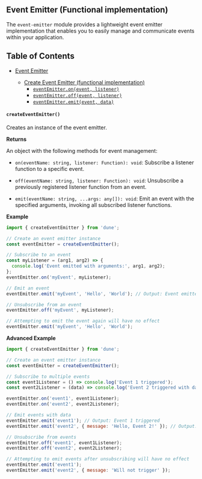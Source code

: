 ## Event Emitter (Functional implementation)

The `event-emitter` module provides a lightweight event emitter implementation that enables you to easily manage and communicate events within your application.

## Table of Contents

- [Event Emitter](#event-emitter-module)

  - [Create Event Emitter (functional implementation)](#event-emitter--create-event-emitter)
    - [`eventEmitter.on(event, listener)`](#event-emitter--create-event-emitter)
    - [`eventEmitter.off(event, listener)`](#event-emitter--create-event-emitter)
    - [`eventEmitter.emit(event, data)`](#event-emitter--create-event-emitter)

#### `createEventEmitter()`

Creates an instance of the event emitter.

**Returns**

An object with the following methods for event management:

- `on(eventName: string, listener: Function): void`: Subscribe a listener function to a specific event.

- `off(eventName: string, listener: Function): void`: Unsubscribe a previously registered listener function from an event.

- `emit(eventName: string, ...args: any[]): void`: Emit an event with the specified arguments, invoking all subscribed listener functions.

**Example**

```javascript
import { createEventEmitter } from 'dune';

// Create an event emitter instance
const eventEmitter = createEventEmitter();

// Subscribe to an event
const myListener = (arg1, arg2) => {
  console.log('Event emitted with arguments:', arg1, arg2);
};
eventEmitter.on('myEvent', myListener);

// Emit an event
eventEmitter.emit('myEvent', 'Hello', 'World'); // Output: Event emitted with arguments: Hello World

// Unsubscribe from an event
eventEmitter.off('myEvent', myListener);

// Attempting to emit the event again will have no effect
eventEmitter.emit('myEvent', 'Hello', 'World');
```

**Advanced Example**

```javascript
import { createEventEmitter } from 'dune';

// Create an event emitter instance
const eventEmitter = createEventEmitter();

// Subscribe to multiple events
const event1Listener = () => console.log('Event 1 triggered');
const event2Listener = (data) => console.log('Event 2 triggered with data:', data);

eventEmitter.on('event1', event1Listener);
eventEmitter.on('event2', event2Listener);

// Emit events with data
eventEmitter.emit('event1'); // Output: Event 1 triggered
eventEmitter.emit('event2', { message: 'Hello, Event 2!' }); // Output: Event 2 triggered with data: { message: 'Hello, Event 2!' }

// Unsubscribe from events
eventEmitter.off('event1', event1Listener);
eventEmitter.off('event2', event2Listener);

// Attempting to emit events after unsubscribing will have no effect
eventEmitter.emit('event1');
eventEmitter.emit('event2', { message: 'Will not trigger' });
```
